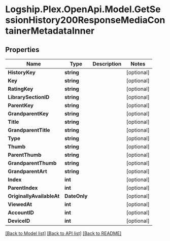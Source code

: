 # Logship.Plex.OpenApi.Model.GetSessionHistory200ResponseMediaContainerMetadataInner

## Properties

Name | Type | Description | Notes
------------ | ------------- | ------------- | -------------
**HistoryKey** | **string** |  | [optional] 
**Key** | **string** |  | [optional] 
**RatingKey** | **string** |  | [optional] 
**LibrarySectionID** | **string** |  | [optional] 
**ParentKey** | **string** |  | [optional] 
**GrandparentKey** | **string** |  | [optional] 
**Title** | **string** |  | [optional] 
**GrandparentTitle** | **string** |  | [optional] 
**Type** | **string** |  | [optional] 
**Thumb** | **string** |  | [optional] 
**ParentThumb** | **string** |  | [optional] 
**GrandparentThumb** | **string** |  | [optional] 
**GrandparentArt** | **string** |  | [optional] 
**Index** | **int** |  | [optional] 
**ParentIndex** | **int** |  | [optional] 
**OriginallyAvailableAt** | **DateOnly** |  | [optional] 
**ViewedAt** | **int** |  | [optional] 
**AccountID** | **int** |  | [optional] 
**DeviceID** | **int** |  | [optional] 

[[Back to Model list]](../../README.md#documentation-for-models) [[Back to API list]](../../README.md#documentation-for-api-endpoints) [[Back to README]](../../README.md)

